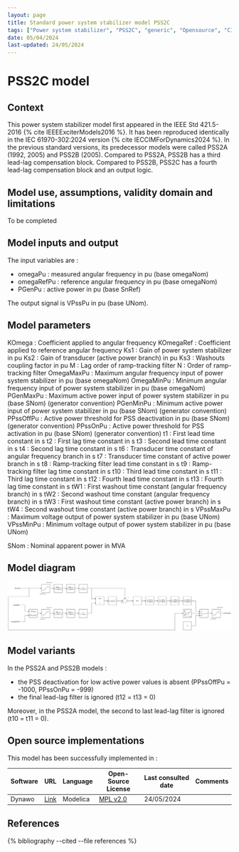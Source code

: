 ```yaml
---
layout: page
title: Standard power system stabilizer model PSS2C
tags: ["Power system stabilizer", "PSS2C", "generic", "Opensource", "CIM model", "RMS", "phasor", "MRL4", "Single phase", "PssIEEE2C", "IEEE", "dynawo", "#106"]
date: 05/04/2024
last-updated: 24/05/2024
---
```

# PSS2C model

## Context

This power system stabilizer model first appeared in the IEEE Std 421.5-2016 {% cite IEEEExciterModels2016 %}. It has been reproduced identically in the IEC 61970-302:2024 version {% cite IECCIMForDynamics2024 %}.
In the previous standard versions, its predecessor models were called PSS2A (1992, 2005) and PSS2B (2005). Compared to PSS2A, PSS2B has a third lead-lag compensation block. Compared to PSS2B, PSS2C has a fourth lead-lag compensation block and an output logic.

## Model use, assumptions, validity domain and limitations

To be completed

## Model inputs and output

The input variables are :

- omegaPu : measured angular frequency in pu (base omegaNom)
- omegaRefPu : reference angular frequency in pu (base omegaNom)
- PGenPu : active power in pu (base SnRef)

The output signal is VPssPu in pu (base UNom).

## Model parameters

KOmega : Coefficient applied to angular frequency
KOmegaRef : Coefficient applied to reference angular frequency
Ks1 : Gain of power system stabilizer in pu
Ks2 : Gain of transducer (active power branch) in pu
Ks3 : Washouts coupling factor in pu
M : Lag order of ramp-tracking filter
N : Order of ramp-tracking filter
OmegaMaxPu : Maximum angular frequency input of power system stabilizer in pu (base omegaNom)
OmegaMinPu : Minimum angular frequency input of power system stabilizer in pu (base omegaNom)
PGenMaxPu : Maximum active power input of power system stabilizer in pu (base SNom) (generator convention)
PGenMinPu : Minimum active power input of power system stabilizer in pu (base SNom) (generator convention)
PPssOffPu : Active power threshold for PSS deactivation in pu (base SNom) (generator convention)
PPssOnPu : Active power threshold for PSS activation in pu (base SNom) (generator convention)
t1 : First lead time constant in s
t2 : First lag time constant in s
t3 : Second lead time constant in s
t4 : Second lag time constant in s
t6 : Transducer time constant of angular frequency branch in s
t7 : Transducer time constant of active power branch in s
t8 : Ramp-tracking filter lead time constant in s
t9 : Ramp-tracking filter lag time constant in s
t10 : Third lead time constant in s
t11 : Third lag time constant in s
t12 : Fourth lead time constant in s
t13 : Fourth lag time constant in s
tW1 : First washout time constant (angular frequency branch) in s
tW2 : Second washout time constant (angular frequency branch) in s
tW3 : First washout time constant (active power branch) in s
tW4 : Second washout time constant (active power branch) in s
VPssMaxPu : Maximum voltage output of power system stabilizer in pu (base UNom)
VPssMinPu : Minimum voltage output of power system stabilizer in pu (base UNom)

SNom : Nominal apparent power in MVA

## Model diagram

<img src="/pages/models/regulations/PSS2C/PSS2C.drawio.svg" alt="PSS2C diagram">

## Model variants

In the PSS2A and PSS2B models :

- the PSS deactivation for low active power values is absent (PPssOffPu = -1000, PPssOnPu = -999)
- the final lead-lag filter is ignored (t12 = t13 = 0)

Moreover, in the PSS2A model, the second to last lead-lag filter is ignored (t10 = t11 = 0).

## Open source implementations

This model has been successfully implemented in :

| Software      | URL | Language | Open-Source License | Last consulted date | Comments |
| ------------- | --- | -------- | ------------------- | ------------------- | -------- |
| Dynawo | [Link](https://github.com/dynawo/dynawo) | Modelica | [MPL v2.0](https://www.mozilla.org/en-US/MPL/2.0/)  | 24/05/2024 |  |

## References

{% bibliography --cited --file references  %}

